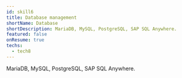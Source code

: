 ```yaml
---
id: skill6
title: Database management
shortName: Database
shortDescription: MariaDB, MySQL, PostgreSQL, SAP SQL Anywhere.
featured: false
onResume: true
techs:
  - tech8
---
```

MariaDB, MySQL, PostgreSQL, SAP SQL Anywhere.